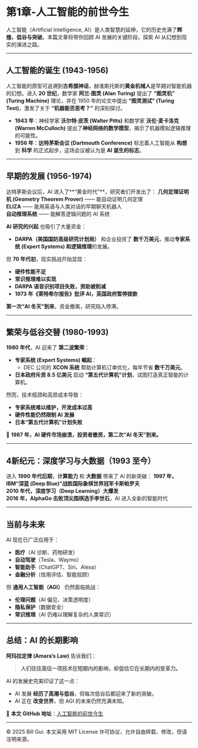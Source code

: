 # 第1章-人工智能的前世今生

人工智能（Artificial Intelligence, AI）是人类智慧的延伸，它的历史充满了**辉煌、低谷与突破**。本篇文章将带你回顾 AI 发展的关键阶段，探索 AI 从幻想到现实的演进之路。

---

## 人工智能的诞生 (1943-1956)

人工智能的原型可追溯到**古希腊神话**，赫淮斯托斯的**黄金机械人**是早期对智能机器的幻想。进入 **20 世纪**，数学家 **阿兰·图灵 (Alan Turing)** 提出了 **“图灵机” (Turing Machine)** 理论，并在 1950 年的论文中提出 **“图灵测试” (Turing Test)**，激发了关于 **“机器能否思考？”** 的深刻探讨。

- **1943 年**：神经学家 **沃尔特·皮茨 (Walter Pitts)** 和数学家 **沃伦·麦卡洛克 (Warren McCulloch)** 提出了**神经网络的数学模型**，揭示了机器模拟逻辑推理的可能性。
- **1956 年**：**达特茅斯会议 (Dartmouth Conference)** 标志着人工智能从 **构想** 到 **科学** 的正式起步，这场会议被认为是 **AI 诞生的标志**。

---

## 早期的发展 (1956-1974)

达特茅斯会议后，AI 进入了**“黄金时代”**，研究者们开发出了：
**几何定理证明机 (Geometry Theorem Prover)** —— 能自动证明几何定理  
**ELIZA** —— 能用英语与人类对话的早期聊天机器人  
**自动推理系统** —— 能解答逻辑问题的 AI 系统  

**AI 研究的兴起** 也吸引了大量资金：

- **DARPA（美国国防高级研究计划局）** 和企业投资了 **数千万美元**，推动**专家系统 (Expert Systems) 和逻辑推理**的发展。

但 **70 年代初**，现实挑战开始显现：

- **硬件性能不足**
- **常识推理难以实现**
- **DARPA 语音识别项目失败，资助被削减**
- **1973 年《莱特希尔报告》批评 AI，英国政府暂停拨款**

**第一次“AI 冬天”到来**，资金撤离，研究陷入停滞。

---

## 繁荣与低谷交替 (1980-1993)

**1980 年代**，AI 迎来了 **第二波繁荣**：

- **专家系统 (Expert Systems) 崛起**：
  - DEC 公司的 **XCON 系统** 帮助计算机订单优化，每年节省 **数千万美元**。
- **日本政府斥资 8.5 亿美元** 启动 **“第五代计算机”计划**，试图打造真正智能的计算机。

然而，技术瓶颈和高昂成本导致：

- **专家系统难以维护，开发成本过高**
- **硬件性能仍然限制 AI 发展**
- **日本“第五代计算机”计划失败**

🔻 **1987 年，AI 硬件市场崩溃，投资者撤资，第二次“AI 冬天”到来。**

---

## 4新纪元：深度学习与大数据（1993 至今）

进入 **1990 年代后期**，**计算能力** 和 **大数据** 带来了 AI 的新突破：
**1997 年，IBM“深蓝 (Deep Blue)”战胜国际象棋世界冠军卡斯帕罗夫**  
**2010 年代，深度学习（Deep Learning）大爆发**  
**2016 年，AlphaGo 击败顶尖围棋选手李世石**，AI 进入全新的智能时代

---

## 当前与未来

AI 现在已广泛应用于：

- **医疗**（AI 诊断、药物研发）
- **自动驾驶**（Tesla、Waymo）
- **智能助手**（ChatGPT、Siri、Alexa）
- **金融分析**（信用评估、智能投顾）

但 **通用人工智能（AGI）** 仍然面临挑战：

- **伦理问题**（AI 偏见、决策透明度）
- **隐私保护**（数据安全）
- **常识推理**（AI 仍难以理解复杂的人类常识）

---

## 总结：AI 的长期影响

**阿玛拉定律 (Amara’s Law)** 告诉我们：
> **人们往往高估一项技术在短期内的影响，却低估它在长期内的变革力。**

AI 的发展史完美印证了这一点：

- AI 发展 **经历了高潮与低谷**，但每次低谷后都迎来了新的突破。
- AI 正在 **改变世界**，但 AGI 的未来仍然充满未知。

📄 **本文 GitHub 地址**：[人工智能的前世今生](https://github.com/bingbing-gui/AspNetCore-Skill/blob/master/docs/AzureAI/001-%E4%BA%BA%E5%B7%A5%E6%99%BA%E8%83%BD%E7%9A%84%E5%89%8D%E4%B8%96%E4%BB%8A%E7%94%9F.md)

---

© 2025 Bill Gui. 本文采用 MIT License 许可协议，允许自由转载、修改，但请注明来源。
